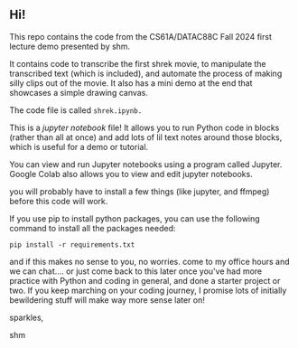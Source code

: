 <h2>Hi!</h2>
This repo contains the code from the CS61A/DATAC88C Fall 2024 first lecture demo presented by shm.

It contains code to transcribe the first shrek movie, to manipulate the transcribed text (which is included), and automate the process of making silly clips out of the movie. 
It also has a mini demo at the end that showcases a simple drawing canvas.

The code file is called ```shrek.ipynb.```

This is a <em>jupyter notebook</em> file! It allows you to run Python code in blocks (rather than all at once) and add lots of lil text notes around those blocks, which is useful for a demo or tutorial.

You can view and run Jupyter notebooks using a program called Jupyter. Google Colab also allows you to view and edit jupyter notebooks.

you will probably have to install a few things (like jupyter, and ffmpeg) before this code will work. 

If you use pip to install python packages, you can use the following command to install all the packages needed: 

```pip install -r requirements.txt```

and if this makes no sense to you, no worries. come to my office hours and we can chat.... or just come back to this later once you've had more practice with Python and coding in general, and done a starter project or two. If you keep marching on your coding journey, I promise lots of initially bewildering stuff will make way more sense later on!

sparkles,

shm




